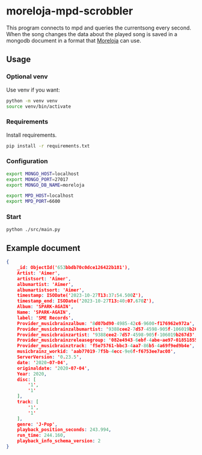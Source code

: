 # moreloja-mpd-scrobbler

This program connects to mpd and queries the currentsong every second.
When the song changes the data about the played song is saved in a mongodb document in a format that [Moreloja](https://github.com/Moreloja/Moreloja) can use.

## Usage

### Optional venv

Use venv if you want:

```bash
python -m venv venv
source venv/bin/activate
```

### Requirements

Install requirements.

```bash
pip install -r requirements.txt
```

### Configuration

```bash
export MONGO_HOST=localhost
export MONGO_PORT=27017
export MONGO_DB_NAME=moreloja

export MPD_HOST=localhost
export MPD_PORT=6600
```

### Start

```bash
python ./src/main.py
```

## Example document

```json
{
    _id: ObjectId('653bbdb70c0dce126422b181'),
    Artist: 'Aimer',
    artistsort: 'Aimer',
    albumartist: 'Aimer',
    albumartistsort: 'Aimer',
    timestamp: ISODate('2023-10-27T13:37:54.500Z'),
    timestamp_end: ISODate('2023-10-27T13:40:07.670Z'),
    Album: 'SPARK‐AGAIN',
    Name: 'SPARK‐AGAIN',
    label: 'SME Records',
    Provider_musicbrainzalbum: '8d07bd90-4985-42c6-9600-f176962e972a',
    Provider_musicbrainzalbumartist: '9388cee2-7d57-4598-905f-106019b267d3',
    Provider_musicbrainzartist: '9388cee2-7d57-4598-905f-106019b267d3',
    Provider_musicbrainzreleasegroup: '082e4943-6ebf-4abe-ae97-018518555055',
    Provider_musicbrainztrack: 'f5e75761-bbc3-4aa7-86b5-4a69f9ed9b4e',
    musicbrainz_workid: 'aab77019-7f5b-4ecc-9e6f-f6753ee7ac08',
    ServerVersion: '0.23.5',
    date: '2020-07-04',
    originaldate: '2020-07-04',
    Year: 2020,
    disc: [
        '1',
        '1'
    ],
    track: [
        '1',
        '1'
    ],
    genre: 'J-Pop',
    playback_position_seconds: 243.994,
    run_time: 244.160,
    playback_info_schema_version: 2
}
```
